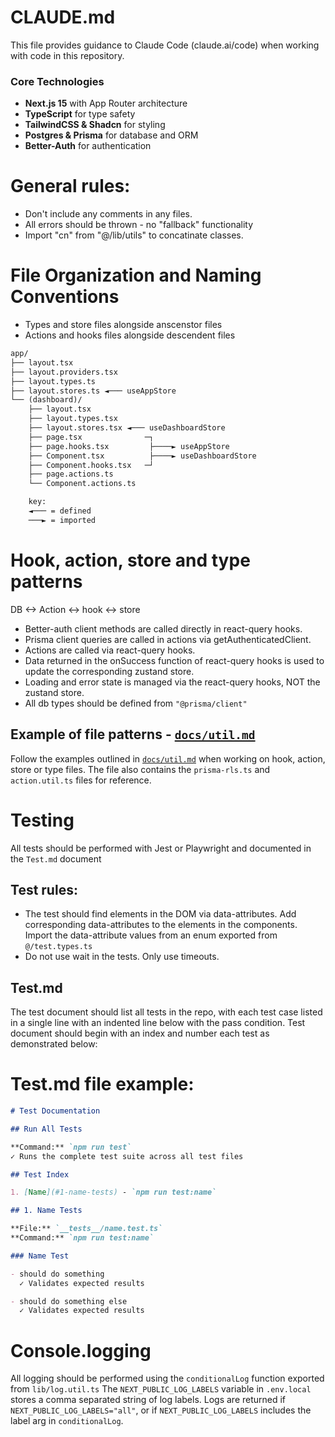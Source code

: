 # CLAUDE.md

This file provides guidance to Claude Code (claude.ai/code) when working with code in this repository.

### Core Technologies

- **Next.js 15** with App Router architecture
- **TypeScript** for type safety
- **TailwindCSS & Shadcn** for styling
- **Postgres & Prisma** for database and ORM
- **Better-Auth** for authentication

# General rules:

- Don't include any comments in any files.
- All errors should be thrown - no "fallback" functionality
- Import "cn" from "@/lib/utils" to concatinate classes.

# File Organization and Naming Conventions

- Types and store files alongside anscenstor files
- Actions and hooks files alongside descendent files

```txt
app/
├── layout.tsx
├── layout.providers.tsx
├── layout.types.ts
├── layout.stores.ts ◄─── useAppStore
└── (dashboard)/
    ├── layout.tsx
    ├── layout.types.tsx
    ├── layout.stores.tsx ◄─── useDashboardStore
    ├── page.tsx              ─┐
    ├── page.hooks.tsx         ├────► useAppStore
    ├── Component.tsx          ├────► useDashboardStore
    ├── Component.hooks.tsx   ─┘
    ├── page.actions.ts
    └── Component.actions.ts

    key:
    ◄─── = defined
    ───► = imported
```

# Hook, action, store and type patterns

DB <-> Action <-> hook <-> store

- Better-auth client methods are called directly in react-query hooks.
- Prisma client queries are called in actions via getAuthenticatedClient.
- Actions are called via react-query hooks.
- Data returned in the onSuccess function of react-query hooks is used to update the corresponding zustand store.
- Loading and error state is managed via the react-query hooks, NOT the zustand store.
- All db types should be defined from `"@prisma/client"`

## Example of file patterns - [`docs/util.md`](docs/util.md)

Follow the examples outlined in [`docs/util.md`](docs/util.md) when working on hook, action, store or type files. The file also contains the `prisma-rls.ts` and `action.util.ts` files for reference.

# Testing

All tests should be performed with Jest or Playwright and documented in the `Test.md` document

## Test rules:

- The test should find elements in the DOM via data-attributes. Add corresponding data-attributes to the elements in the components. Import the data-attribute values from an enum exported from `@/test.types.ts`
- Do not use wait in the tests. Only use timeouts.

## Test.md

The test document should list all tests in the repo, with each test case listed in a single line with an indented line below with the pass condition.
Test document should begin with an index and number each test as demonstrated below:

# Test.md file example:

```md
# Test Documentation

## Run All Tests

**Command:** `npm run test`
✓ Runs the complete test suite across all test files

## Test Index

1. [Name](#1-name-tests) - `npm run test:name`

## 1. Name Tests

**File:** `__tests__/name.test.ts`
**Command:** `npm run test:name`

### Name Test

- should do something
  ✓ Validates expected results

- should do something else
  ✓ Validates expected results
```

# Console.logging

All logging should be performed using the `conditionalLog` function exported from `lib/log.util.ts`
The `NEXT_PUBLIC_LOG_LABELS` variable in `.env.local` stores a comma separated string of log labels. Logs are returned if `NEXT_PUBLIC_LOG_LABELS="all"`, or if `NEXT_PUBLIC_LOG_LABELS` includes the label arg in `conditionalLog`.
